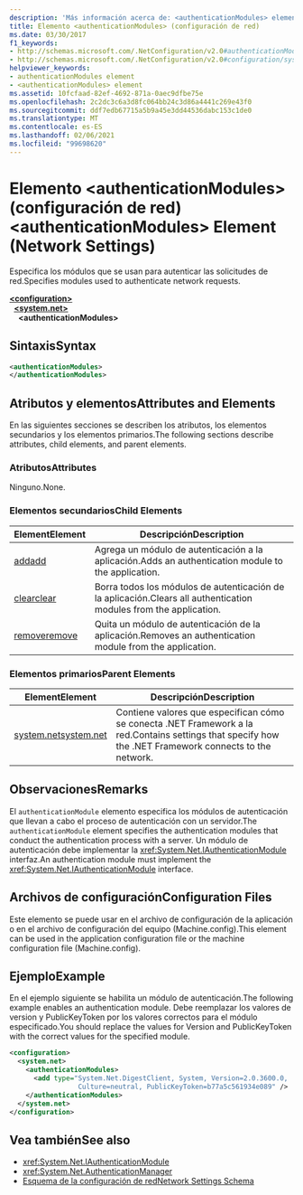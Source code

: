 ```yaml
---
description: 'Más información acerca de: <authenticationModules> elemento (configuración de red)'
title: Elemento <authenticationModules> (configuración de red)
ms.date: 03/30/2017
f1_keywords:
- http://schemas.microsoft.com/.NetConfiguration/v2.0#authenticationModules
- http://schemas.microsoft.com/.NetConfiguration/v2.0#configuration/system.net/authenticationModules
helpviewer_keywords:
- authenticationModules element
- <authenticationModules> element
ms.assetid: 10fcfaad-82ef-4692-871a-0aec9dfbe75e
ms.openlocfilehash: 2c2dc3c6a3d8fc064bb24c3d86a4441c269e43f0
ms.sourcegitcommit: ddf7edb67715a5b9a45e3dd44536dabc153c1de0
ms.translationtype: MT
ms.contentlocale: es-ES
ms.lasthandoff: 02/06/2021
ms.locfileid: "99698620"
---
```

# <a name="authenticationmodules-element-network-settings"></a><span data-ttu-id="19564-103">Elemento \<authenticationModules> (configuración de red)</span><span class="sxs-lookup"><span data-stu-id="19564-103">\<authenticationModules> Element (Network Settings)</span></span>

<span data-ttu-id="19564-104">Especifica los módulos que se usan para autenticar las solicitudes de red.</span><span class="sxs-lookup"><span data-stu-id="19564-104">Specifies modules used to authenticate network requests.</span></span>  

[**\<configuration>**](../configuration-element.md)\
&nbsp;&nbsp;[**\<system.net>**](system-net-element-network-settings.md)\
&nbsp;&nbsp;&nbsp;&nbsp;**\<authenticationModules>**

## <a name="syntax"></a><span data-ttu-id="19564-105">Sintaxis</span><span class="sxs-lookup"><span data-stu-id="19564-105">Syntax</span></span>  
  
```xml  
<authenticationModules>
</authenticationModules>  
```  
  
## <a name="attributes-and-elements"></a><span data-ttu-id="19564-106">Atributos y elementos</span><span class="sxs-lookup"><span data-stu-id="19564-106">Attributes and Elements</span></span>  

 <span data-ttu-id="19564-107">En las siguientes secciones se describen los atributos, los elementos secundarios y los elementos primarios.</span><span class="sxs-lookup"><span data-stu-id="19564-107">The following sections describe attributes, child elements, and parent elements.</span></span>  
  
### <a name="attributes"></a><span data-ttu-id="19564-108">Atributos</span><span class="sxs-lookup"><span data-stu-id="19564-108">Attributes</span></span>  

 <span data-ttu-id="19564-109">Ninguno.</span><span class="sxs-lookup"><span data-stu-id="19564-109">None.</span></span>  
  
### <a name="child-elements"></a><span data-ttu-id="19564-110">Elementos secundarios</span><span class="sxs-lookup"><span data-stu-id="19564-110">Child Elements</span></span>  
  
|<span data-ttu-id="19564-111">**Element**</span><span class="sxs-lookup"><span data-stu-id="19564-111">**Element**</span></span>|<span data-ttu-id="19564-112">**Descripción**</span><span class="sxs-lookup"><span data-stu-id="19564-112">**Description**</span></span>|  
|-----------------|---------------------|  
|[<span data-ttu-id="19564-113">add</span><span class="sxs-lookup"><span data-stu-id="19564-113">add</span></span>](add-element-for-authenticationmodules-network-settings.md)|<span data-ttu-id="19564-114">Agrega un módulo de autenticación a la aplicación.</span><span class="sxs-lookup"><span data-stu-id="19564-114">Adds an authentication module to the application.</span></span>|  
|[<span data-ttu-id="19564-115">clear</span><span class="sxs-lookup"><span data-stu-id="19564-115">clear</span></span>](clear-element-for-authenticationmodules-network-settings.md)|<span data-ttu-id="19564-116">Borra todos los módulos de autenticación de la aplicación.</span><span class="sxs-lookup"><span data-stu-id="19564-116">Clears all authentication modules from the application.</span></span>|  
|[<span data-ttu-id="19564-117">remove</span><span class="sxs-lookup"><span data-stu-id="19564-117">remove</span></span>](remove-element-for-authenticationmodules-network-settings.md)|<span data-ttu-id="19564-118">Quita un módulo de autenticación de la aplicación.</span><span class="sxs-lookup"><span data-stu-id="19564-118">Removes an authentication module from the application.</span></span>|  
  
### <a name="parent-elements"></a><span data-ttu-id="19564-119">Elementos primarios</span><span class="sxs-lookup"><span data-stu-id="19564-119">Parent Elements</span></span>  
  
|<span data-ttu-id="19564-120">**Element**</span><span class="sxs-lookup"><span data-stu-id="19564-120">**Element**</span></span>|<span data-ttu-id="19564-121">**Descripción**</span><span class="sxs-lookup"><span data-stu-id="19564-121">**Description**</span></span>|  
|-----------------|---------------------|  
|[<span data-ttu-id="19564-122">system.net</span><span class="sxs-lookup"><span data-stu-id="19564-122">system.net</span></span>](system-net-element-network-settings.md)|<span data-ttu-id="19564-123">Contiene valores que especifican cómo se conecta .NET Framework a la red.</span><span class="sxs-lookup"><span data-stu-id="19564-123">Contains settings that specify how the .NET Framework connects to the network.</span></span>|  
  
## <a name="remarks"></a><span data-ttu-id="19564-124">Observaciones</span><span class="sxs-lookup"><span data-stu-id="19564-124">Remarks</span></span>  

 <span data-ttu-id="19564-125">El `authenticationModule` elemento especifica los módulos de autenticación que llevan a cabo el proceso de autenticación con un servidor.</span><span class="sxs-lookup"><span data-stu-id="19564-125">The `authenticationModule` element specifies the authentication modules that conduct the authentication process with a server.</span></span> <span data-ttu-id="19564-126">Un módulo de autenticación debe implementar la <xref:System.Net.IAuthenticationModule> interfaz.</span><span class="sxs-lookup"><span data-stu-id="19564-126">An authentication module must implement the <xref:System.Net.IAuthenticationModule> interface.</span></span>  
  
## <a name="configuration-files"></a><span data-ttu-id="19564-127">Archivos de configuración</span><span class="sxs-lookup"><span data-stu-id="19564-127">Configuration Files</span></span>  

 <span data-ttu-id="19564-128">Este elemento se puede usar en el archivo de configuración de la aplicación o en el archivo de configuración del equipo (Machine.config).</span><span class="sxs-lookup"><span data-stu-id="19564-128">This element can be used in the application configuration file or the machine configuration file (Machine.config).</span></span>  
  
## <a name="example"></a><span data-ttu-id="19564-129">Ejemplo</span><span class="sxs-lookup"><span data-stu-id="19564-129">Example</span></span>  

 <span data-ttu-id="19564-130">En el ejemplo siguiente se habilita un módulo de autenticación.</span><span class="sxs-lookup"><span data-stu-id="19564-130">The following example enables an authentication module.</span></span> <span data-ttu-id="19564-131">Debe reemplazar los valores de version y PublicKeyToken por los valores correctos para el módulo especificado.</span><span class="sxs-lookup"><span data-stu-id="19564-131">You should replace the values for Version and PublicKeyToken with the correct values for the specified module.</span></span>  
  
```xml  
<configuration>  
  <system.net>  
    <authenticationModules>  
      <add type="System.Net.DigestClient, System, Version=2.0.3600.0,  
                 Culture=neutral, PublicKeyToken=b77a5c561934e089" />  
    </authenticationModules>  
  </system.net>  
</configuration>  
```  
  
## <a name="see-also"></a><span data-ttu-id="19564-132">Vea también</span><span class="sxs-lookup"><span data-stu-id="19564-132">See also</span></span>

- <xref:System.Net.IAuthenticationModule>
- <xref:System.Net.AuthenticationManager>
- [<span data-ttu-id="19564-133">Esquema de la configuración de red</span><span class="sxs-lookup"><span data-stu-id="19564-133">Network Settings Schema</span></span>](index.md)
